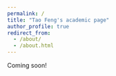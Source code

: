 ```yaml
---
permalink: /
title: "Tao Feng's academic page"
author_profile: true
redirect_from: 
  - /about/
  - /about.html
---
```


Coming soon!
